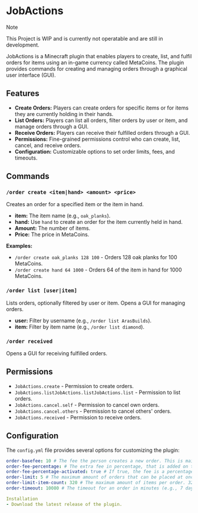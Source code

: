 # JobActions 

> [!NOTE]
> This Project is WIP and is currently not operatable
> and are still in development.

JobActions is a Minecraft plugin that enables players to create, list, and fulfil orders for items using an in-game currency called MetaCoins. The plugin provides commands for creating and managing orders through a graphical user interface (GUI).

## Features

- **Create Orders:** Players can create orders for specific items or for items they are currently holding in their hands.
- **List Orders:** Players can list all orders, filter orders by user or item, and manage orders through a GUI.
- **Receive Orders:** Players can receive their fulfilled orders through a GUI.
- **Permissions:** Fine-grained permissions control who can create, list, cancel, and receive orders.
- **Configuration:** Customizable options to set order limits, fees, and timeouts.

## Commands

### `/order create <item|hand> <amount> <price>`

Creates an order for a specified item or the item in hand.

- **item:** The item name (e.g., `oak_planks`).
- **hand:** Use `hand` to create an order for the item currently held in hand.
- **Amount:** The number of items.
- **Price:** The price in MetaCoins.

**Examples:**
- `/order create oak_planks 128 100` - Orders 128 oak planks for 100 MetaCoins.
- `/order create hand 64 1000` - Orders 64 of the item in hand for 1000 MetaCoins.

### `/order list [user|item]`

Lists orders, optionally filtered by user or item. Opens a GUI for managing orders.

- **user:** Filter by username (e.g., `/order list ArasBuilds`).
- **item:** Filter by item name (e.g., `/order list diamond`).

### `/order received`

Opens a GUI for receiving fulfilled orders.

## Permissions

- `JobActions.create` - Permission to create orders.
- `JobActions.listJobActions.listJobActions.list` - Permission to list orders.
- `JobActions.cancel.self` - Permission to cancel own orders.
- `JobActions.cancel.others` - Permission to cancel others' orders.
- `JobActions.received` - Permission to receive orders.

## Configuration

The `config.yml` file provides several options for customizing the plugin:

```yaml
order-basefee: 10 # The fee the person creates a new order. This is mainly to prevent using orders as a item teleportation system.
order-fee-percentage: # The extra fee in percentage, that is added on top of  the base fee
order-fee-percentage-activated: true # If true, the fee is a percentage of the initial price rather than a fixed amount of money.
order-limit: 5 # The maximum amount of orders that can be placed at once.
order-limit-item-count: 320 # The maximum amount of items per order. 320 = 5 stacks.
order-timeout: 10080 # The timeout for an order in minutes (e.g., 7 days).

Installation
- Download the latest release of the plugin.
